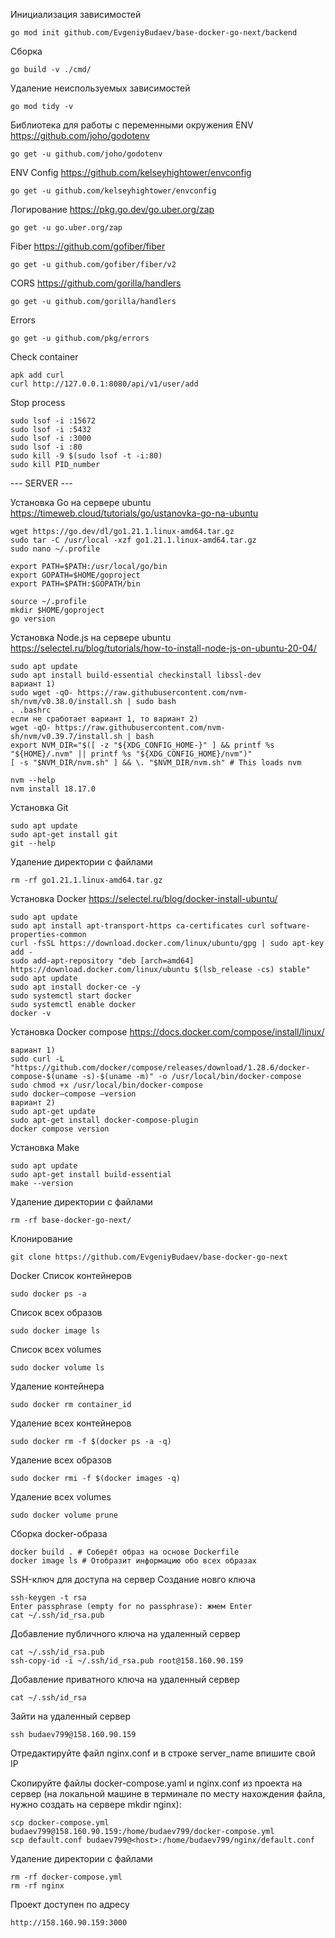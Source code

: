 Инициализация зависимостей

```
go mod init github.com/EvgeniyBudaev/base-docker-go-next/backend
```

Сборка

```
go build -v ./cmd/
```

Удаление неиспользуемых зависимостей

```
go mod tidy -v
```

Библиотека для работы с переменными окружения ENV
https://github.com/joho/godotenv

```
go get -u github.com/joho/godotenv
```

ENV Config
https://github.com/kelseyhightower/envconfig

```
go get -u github.com/kelseyhightower/envconfig
```

Логирование
https://pkg.go.dev/go.uber.org/zap

```
go get -u go.uber.org/zap
```

Fiber
https://github.com/gofiber/fiber

```
go get -u github.com/gofiber/fiber/v2
```

CORS
https://github.com/gorilla/handlers

```
go get -u github.com/gorilla/handlers
```

Errors

```
go get -u github.com/pkg/errors
```

Check container
```
apk add curl
curl http://127.0.0.1:8080/api/v1/user/add
```

Stop process
```
sudo lsof -i :15672
sudo lsof -i :5432
sudo lsof -i :3000
sudo lsof -i :80
sudo kill -9 $(sudo lsof -t -i:80)
sudo kill PID_number
```

--- SERVER ---

Установка Go на сервере ubuntu
https://timeweb.cloud/tutorials/go/ustanovka-go-na-ubuntu
```
wget https://go.dev/dl/go1.21.1.linux-amd64.tar.gz
sudo tar -C /usr/local -xzf go1.21.1.linux-amd64.tar.gz
sudo nano ~/.profile

export PATH=$PATH:/usr/local/go/bin
export GOPATH=$HOME/goproject
export PATH=$PATH:$GOPATH/bin

source ~/.profile
mkdir $HOME/goproject
go version
```

Установка Node.js на сервере ubuntu
https://selectel.ru/blog/tutorials/how-to-install-node-js-on-ubuntu-20-04/
```
sudo apt update
sudo apt install build-essential checkinstall libssl-dev
вариант 1)
sudo wget -qO- https://raw.githubusercontent.com/nvm-sh/nvm/v0.38.0/install.sh | sudo bash
. .bashrc
если не сработает вариант 1, то вариант 2) 
wget -qO- https://raw.githubusercontent.com/nvm-sh/nvm/v0.39.7/install.sh | bash
export NVM_DIR="$([ -z "${XDG_CONFIG_HOME-}" ] && printf %s "${HOME}/.nvm" || printf %s "${XDG_CONFIG_HOME}/nvm")"
[ -s "$NVM_DIR/nvm.sh" ] && \. "$NVM_DIR/nvm.sh" # This loads nvm

nvm --help
nvm install 18.17.0
```

Установка Git
```
sudo apt update
sudo apt-get install git
git --help
```

Удаление директории с файлами
```
rm -rf go1.21.1.linux-amd64.tar.gz
```

Установка Docker
https://selectel.ru/blog/docker-install-ubuntu/
```
sudo apt update
sudo apt install apt-transport-https ca-certificates curl software-properties-common
curl -fsSL https://download.docker.com/linux/ubuntu/gpg | sudo apt-key add -
sudo add-apt-repository "deb [arch=amd64] https://download.docker.com/linux/ubuntu $(lsb_release -cs) stable"
sudo apt update
sudo apt install docker-ce -y
sudo systemctl start docker
sudo systemctl enable docker
docker -v
```

Установка Docker compose
https://docs.docker.com/compose/install/linux/
```
вариант 1)
sudo curl -L "https://github.com/docker/compose/releases/download/1.28.6/docker-compose-$(uname -s)-$(uname -m)" -o /usr/local/bin/docker-compose
sudo chmod +x /usr/local/bin/docker-compose
sudo docker–compose –version
вариант 2)
sudo apt-get update
sudo apt-get install docker-compose-plugin
docker compose version
```

Установка Make
```
sudo apt update
sudo apt-get install build-essential
make --version
```

Удаление директории с файлами
```
rm -rf base-docker-go-next/
```

Клонирование
```
git clone https://github.com/EvgeniyBudaev/base-docker-go-next
```

Docker
Список контейнеров
```
sudo docker ps -a
```
Список всех образов
```
sudo docker image ls
```

Список всех volumes
```
sudo docker volume ls
```

Удаление контейнера
```
sudo docker rm container_id
```
Удаление всех контейнеров
```
sudo docker rm -f $(docker ps -a -q)
```
Удаление всех образов
```
sudo docker rmi -f $(docker images -q)
```

Удаление всех volumes
```
sudo docker volume prune
```

Сборка docker-образа
```
docker build . # Соберёт образ на основе Dockerfile
docker image ls # Отобразит информацию обо всех образах
```

SSH-ключ для доступа на сервер
Создание новго ключа
```
ssh-keygen -t rsa
Enter passphrase (empty for no passphrase): жмем Enter
cat ~/.ssh/id_rsa.pub
```

Добавление публичного ключа на удаленный сервер
```
cat ~/.ssh/id_rsa.pub
ssh-copy-id -i ~/.ssh/id_rsa.pub root@158.160.90.159
```
Добавление приватного ключа на удаленный сервер
```
cat ~/.ssh/id_rsa
```

Зайти на удаленный сервер
```
ssh budaev799@158.160.90.159
```

Отредактируйте файл nginx.conf и в строке server_name впишите свой IP

Скопируйте файлы docker-compose.yaml и nginx.conf из проекта на сервер (на локальной машине в терминале по месту
нахождения файла, нужно создать на сервере mkdir nginx):
```
scp docker-compose.yml budaev799@158.160.90.159:/home/budaev799/docker-compose.yml
scp default.conf budaev799@<host>:/home/budaev799/nginx/default.conf
```

Удаление директории с файлами
```
rm -rf docker-compose.yml
rm -rf nginx
```
Проект доступен по адресу
```
http://158.160.90.159:3000
```
